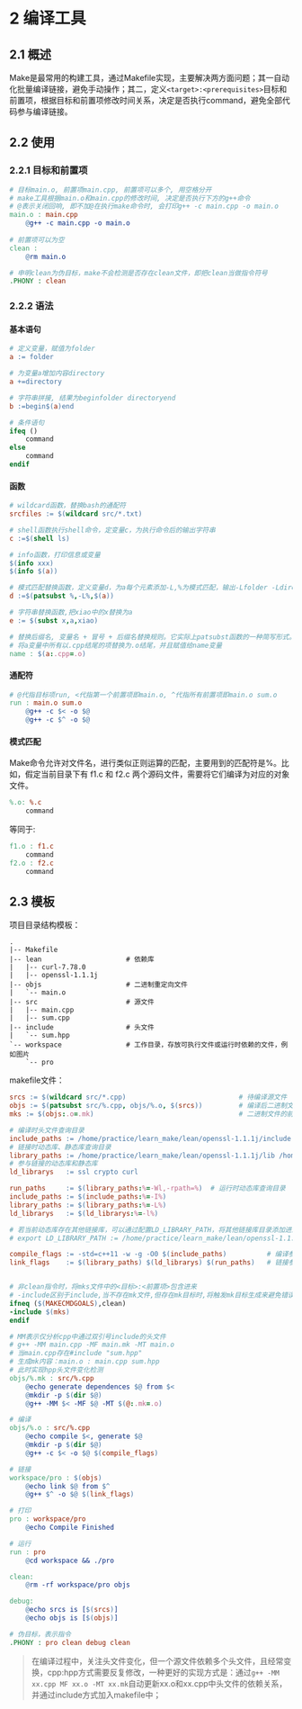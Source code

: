 # 2 编译工具

## 2.1 概述

Make是最常用的构建工具，通过Makefile实现，主要解决两方面问题；其一自动化批量编译链接，避免手动操作；其二，定义`<target>:<prerequisites>`目标和前置项，根据目标和前置项修改时间关系，决定是否执行command，避免全部代码参与编译链接。

## 2.2 使用

### 2.2.1 目标和前置项

```makefile
# 目标main.o, 前置项main.cpp, 前置项可以多个, 用空格分开
# make工具根据main.o和main.cpp的修改时间, 决定是否执行下方的g++命令
# @表示关闭回响, 即不加@在执行make命令时, 会打印g++ -c main.cpp -o main.o 
main.o : main.cpp
	@g++ -c main.cpp -o main.o
	
# 前置项可以为空
clean :
	@rm main.o

# 申明clean为伪目标，make不会检测是否存在clean文件，即把clean当做指令符号
.PHONY : clean
```

### 2.2.2 语法

#### 基本语句

```makefile
# 定义变量，赋值为folder
a := folder

# 为变量a增加内容directory
a +=directory

# 字符串拼接, 结果为beginfolder directoryend
b :=begin$(a)end

# 条件语句
ifeq ()
	command
else
	command
endif
```

#### 函数

```makefile
# wildcard函数，替换bash的通配符
srcfiles := $(wildcard src/*.txt)

# shell函数执行shell命令，定变量c，为执行命令后的输出字符串
c :=$(shell ls)

# info函数，打印信息或变量
$(info xxx)
$(info $(a))

# 模式匹配替换函数，定义变量d，为a每个元素添加-L,%为模式匹配，输出-Lfolder -Ldirectory
d :=$(patsubst %,-L%,$(a))

# 字符串替换函数,把xiao中的x替换为a
e := $(subst x,a,xiao)

# 替换后缀名, 变量名 + 冒号 + 后缀名替换规则。它实际上patsubst函数的一种简写形式。
# 将a变量中所有以.cpp结尾的项替换为.o结尾，并且赋值给name变量
name : $(a:.cpp=.o)
```

#### 通配符

```makefile
# @代指目标项run, <代指第一个前置项即main.o, ^代指所有前置项即main.o sum.o
run : main.o sum.o
	@g++ -c $< -o $@
	@g++ -c $^ -o $@
```

#### 模式匹配

Make命令允许对文件名，进行类似正则运算的匹配，主要用到的匹配符是%。比如，假定当前目录下有 f1.c 和 f2.c 两个源码文件，需要将它们编译为对应的对象文件。

```makefile
%.o: %.c
	command
```

等同于:

```makefile
f1.o : f1.c
	command
f2.o : f2.c
	command
```

## 2.3 模板

项目目录结构模板：

```
.
|-- Makefile
|-- lean                     # 依赖库
|   |-- curl-7.78.0
|   |-- openssl-1.1.1j
|-- objs                     # 二进制重定向文件
|   `-- main.o
|-- src                      # 源文件
|   |-- main.cpp
|   |-- sum.cpp
|-- include                  # 头文件
|   `-- sum.hpp
`-- workspace                # 工作目录，存放可执行文件或运行时依赖的文件，例如图片
    `-- pro
```

makefile文件：

```makefile
srcs := $(wildcard src/*.cpp)                            # 待编译源文件
objs := $(patsubst src/%.cpp, objs/%.o, $(srcs))         # 编译后二进制文件
mks := $(objs:.o=.mk)                                    # 二进制文件的前置项

# 编译时头文件查询目录
include_paths := /home/practice/learn_make/lean/openssl-1.1.1j/include /home/practice/learn_make/lean/curl-7.78.0/install/include
# 链接时动态库、静态库查询目录
library_paths := /home/practice/learn_make/lean/openssl-1.1.1j/lib /home/practice/learn_make/lean/curl-7.78.0/install/lib
# 参与链接的动态库和静态库
ld_librarys   := ssl crypto curl

run_paths     := $(library_paths:%=-Wl,-rpath=%)  # 运行时动态库查询目录
include_paths := $(include_paths:%=-I%)
library_paths := $(library_paths:%=-L%)
ld_librarys   := $(ld_librarys:%=-l%)

# 若当前动态库存在其他链接库，可以通过配置LD_LIBRARY_PATH，将其他链接库目录添加进来
# export LD_LIBRARY_PATH := /home/practice/learn_make/lean/openssl-1.1.1j/lib

compile_flags := -std=c++11 -w -g -O0 $(include_paths)          # 编译参数 
link_flags    := $(library_paths) $(ld_librarys) $(run_paths)   # 链接参数


# 非clean指令时，将mks文件中的<目标>:<前置项>包含进来
# -include区别于include,当不存在mk文件,但存在mk目标时,将触发mk目标生成来避免错误
ifneq ($(MAKECMDGOALS),clean)
-include $(mks)
endif

# MM表示仅分析cpp中通过双引号include的头文件
# g++ -MM main.cpp -MF main.mk -MT main.o
# 当main.cpp存在#include "sum.hpp"
# 生成mk内容：main.o : main.cpp sum.hpp
# 此时实现hpp头文件变化检测
objs/%.mk : src/%.cpp
	@echo generate dependences $@ from $<
	@mkdir -p $(dir $@)
	@g++ -MM $< -MF $@ -MT $(@:.mk=.o)

# 编译
objs/%.o : src/%.cpp
	@echo compile $<, generate $@
	@mkdir -p $(dir $@)
	@g++ -c $< -o $@ $(compile_flags)

# 链接
workspace/pro : $(objs)
	@echo link $@ from $^
	@g++ $^ -o $@ $(link_flags)

# 打印
pro : workspace/pro
	@echo Compile Finished

# 运行
run : pro
	@cd workspace && ./pro

clean:
	@rm -rf workspace/pro objs

debug:
	@echo srcs is [$(srcs)]
	@echo objs is [$(objs)]

# 伪目标，表示指令
.PHONY : pro clean debug clean
```

> 在编译过程中，关注头文件变化，但一个源文件依赖多个头文件，且经常变换，cpp:hpp方式需要反复修改，一种更好的实现方式是：通过`g++ -MM xx.cpp MF xx.o -MT xx.mk`自动更新xx.o和xx.cpp中头文件的依赖关系，并通过include方式加入makefile中；